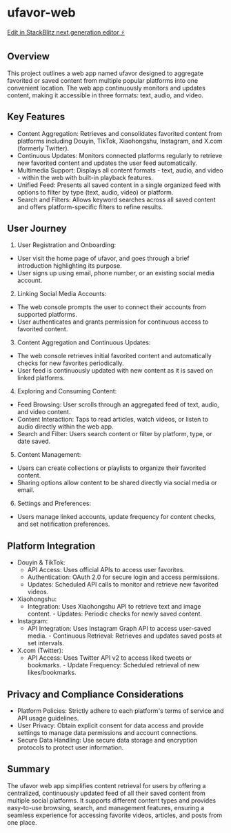 # ufavor-web

[Edit in StackBlitz next generation editor ⚡️](https://stackblitz.com/~/github.com/javainthinking/ufavor-web)

## Overview
This project outlines a web app named ufavor designed to aggregate favorited or saved content from multiple popular platforms into one convenient location. The web app continuously monitors and updates content, making it accessible in three formats: text, audio, and video. 

## Key Features
- Content Aggregation: Retrieves and consolidates favorited content from platforms including Douyin, TikTok, Xiaohongshu, Instagram, and X.com (formerly Twitter).
- Continuous Updates: Monitors connected platforms regularly to retrieve new favorited content and updates the user feed automatically. 
- Multimedia Support: Displays all content formats - text, audio, and video - within the web with built-in playback features.
- Unified Feed: Presents all saved content in a single organized feed with options to filter by type (text, audio, video) or platform. 
- Search and Filters: Allows keyword searches across all saved content and offers platform-specific filters to refine results. 

## User Journey
1. User Registration and Onboarding:
  - User visit the home page of ufavor, and goes through a brief introduction highlighting its purpose.
  - User signs up using email, phone number, or an existing social media account. 
2. Linking Social Media Accounts:
  - The web console prompts the user to connect their accounts from supported platforms.
  - User authenticates and grants permission for continuous access to favorited content. 
3. Content Aggregation and Continuous Updates:
  - The web console retrieves initial favorited content and automatically checks for new favorites periodically.
  - User feed is continuously updated with new content as it is saved on linked platforms. 
4. Exploring and Consuming Content:
  - Feed Browsing: User scrolls through an aggregated feed of text, audio, and video content.
  - Content Interaction: Taps to read articles, watch videos, or listen to audio directly within the web app.
  - Search and Filter: Users search content or filter by platform, type, or date saved. 
5. Content Management:
  - Users can create collections or playlists to organize their favorited content.
  - Sharing options allow content to be shared directly via social media or email. 
6. Settings and Preferences:
  - Users manage linked accounts, update frequency for content checks, and set notification preferences. 

## Platform Integration
- Douyin & TikTok:
  - API Access: Uses official APIs to access user favorites. 
  - Authentication: OAuth 2.0 for secure login and access permissions.
  - Updates: Scheduled API calls to monitor and retrieve new favorited videos. 
- Xiaohongshu:
  - Integration: Uses Xiaohongshu API to retrieve text and image content. - Updates: Periodic checks for newly saved content. 
- Instagram:
  - API Integration: Uses Instagram Graph API to access user-saved media. - Continuous Retrieval: Retrieves and updates saved posts at set intervals. 
- X.com (Twitter):
  - API Access: Uses Twitter API v2 to access liked tweets or bookmarks. - Update Frequency: Scheduled retrieval of new likes/bookmarks. 

## Privacy and Compliance Considerations
- Platform Policies: Strictly adhere to each platform's terms of service and API usage guidelines.
- User Privacy: Obtain explicit consent for data access and provide settings to manage data permissions and account connections.
- Secure Data Handling: Use secure data storage and encryption protocols to protect user information. 

## Summary
The ufavor web app simplifies content retrieval for users by offering a centralized, continuously updated feed of all their saved content from multiple social platforms. It supports different content types and provides easy-to-use browsing, search, and management features, ensuring a seamless experience for accessing favorite videos, articles, and posts from one place.